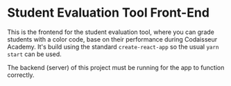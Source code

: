 # Student Evaluation Tool Front-End

This is the frontend for the student evaluation tool, where you can grade students with a color code, base on their performance during Codaisseur Academy. It's build using the standard `create-react-app` so the usual `yarn start` can be used.

The backend (server) of this project must be running for the app to function correctly.
